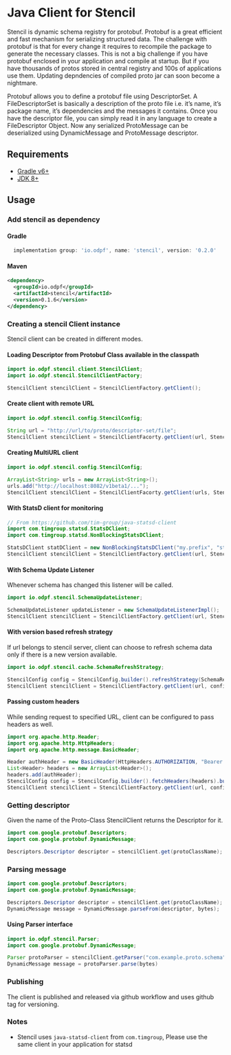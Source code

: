 # Java Client for Stencil

Stencil is dynamic schema registry for protobuf. Protobuf is a great efficient and fast mechanism for serializing structured data. The challenge with protobuf is that for every change it requires to recompile the package to generate the necessary classes. This is not a big challenge if you have protobuf enclosed in your application and compile at startup. But if you have thousands of protos stored in central registry and 100s of applications use them. Updating depndencies of compiled proto jar can soon become a nightmare.

Protobuf allows you to define a protobuf file using DescriptorSet. A FileDescriptorSet is basically a description of the proto file i.e. it’s name, it’s package name, it’s dependencies and the messages it contains. Once you have the descriptor file, you can simply read it in any language to create a FileDescriptor Object. Now any serialized ProtoMessage can be deserialized using DynamicMessage and ProtoMessage descriptor.

## Requirements

- [Gradle v6+](https://gradle.org/)
- [JDK 8+](https://openjdk.java.net/projects/jdk8/)

## Usage

### Add stencil as dependency

#### Gradle

```groovy
  implementation group: 'io.odpf', name: 'stencil', version: '0.2.0'
```

#### Maven

```xml
<dependency>
  <groupId>io.odpf</groupId>
  <artifactId>stencil</artifactId>
  <version>0.1.6</version>
</dependency>
```

### Creating a stencil Client instance

Stencil client can be created in different modes.

#### Loading Descriptor from Protobuf Class available in the classpath

```java
import io.odpf.stencil.client.StencilClient;
import io.odpf.stencil.StencilClientFactory;

StencilClient stencilClient = StencilClientFactory.getClient();
```

#### Create client with remote URL

```java
import io.odpf.stencil.config.StencilConfig;

String url = "http://url/to/proto/descriptor-set/file";
StencilClient stencilClient = StencilClientFacorty.getClient(url, StencilConfig.builder().build());
```

#### Creating MultiURL client

```java
import io.odpf.stencil.config.StencilConfig;

ArrayList<String> urls = new ArrayList<String>();
urls.add("http://localhost:8082/v1beta1/...");
StencilClient stencilClient = StencilClientFacorty.getClient(urls, StencilConfig.builder().build());
```

#### With StatsD client for monitoring

```java
// From https://github.com/tim-group/java-statsd-client
import com.timgroup.statsd.StatsDClient;
import com.timgroup.statsd.NonBlockingStatsDClient;

StatsDClient statDClient = new NonBlockingStatsDClient("my.prefix", "statsd-host", 8125);
StencilClient stencilClient = StencilClientFactory.getClient(url, StencilConfig.builder().statsDClient(statsDClient).build());
```

#### With Schema Update Listener

Whenever schema has changed this listener will be called.

```java
import io.odpf.stencil.SchemaUpdateListener;

SchemaUpdateListener updateListener = new SchemaUpdateListenerImpl();
StencilClient stencilClient = StencilClientFactory.getClient(url, StencilConfig.builder().updateListener(updateListener).build());
```

#### With version based refresh strategy

If url belongs to stencil server, client can choose to refresh schema data only if there is a new version available.

```java
import io.odpf.stencil.cache.SchemaRefreshStrategy;

StencilConfig config = StencilConfig.builder().refreshStrategy(SchemaRefreshStrategy.versionBasedRefresh()).build();
StencilClient stencilClient = StencilClientFactory.getClient(url, config);
```

#### Passing custom headers

While sending request to specified URL, client can be configured to pass headers as well.

```java
import org.apache.http.Header;
import org.apache.http.HttpHeaders;
import org.apache.http.message.BasicHeader;

Header authHeader = new BasicHeader(HttpHeaders.AUTHORIZATION, "Bearer " + token);
List<Header> headers = new ArrayList<Header>();
headers.add(authHeader);
StencilConfig config = StencilConfig.builder().fetchHeaders(headers).build();
StencilClient stencilClient = StencilClientFactory.getClient(url, config);
```

### Getting descriptor

Given the name of the Proto-Class StencilClient returns the Descriptor for it.

```java
import com.google.protobuf.Descriptors;
import com.google.protobuf.DynamicMessage;

Descriptors.Descriptor descriptor = stencilClient.get(protoClassName);
```

### Parsing message

```java
import com.google.protobuf.Descriptors;
import com.google.protobuf.DynamicMessage;

Descriptors.Descriptor descriptor = stencilClient.get(protoClassName);
DynamicMessage message = DynamicMessage.parseFrom(descriptor, bytes);
```

#### Using Parser interface

```java
import io.odpf.stencil.Parser;
import com.google.protobuf.DynamicMessage;

Parser protoParser = stencilClient.getParser("com.example.proto.schema");
DynamicMessage message = protoParser.parse(bytes)
```

### Publishing

The client is published and released via github workflow and uses github tag for versioning.

### Notes

- Stencil uses `java-statsd-client` from `com.timgroup`, Please use the same client in your application for statsd
